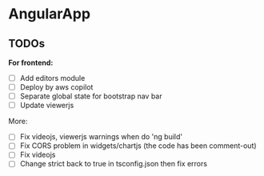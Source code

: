 # AngularApp

## TODOs

**For frontend:**

- [ ] Add editors module
- [ ] Deploy by aws copilot
- [ ] Separate global state for bootstrap nav bar
- [ ] Update viewerjs

More:

- [ ] Fix videojs, viewerjs warnings when do 'ng build'
- [ ] Fix CORS problem in widgets/chartjs (the code has been comment-out)
- [ ] Fix videojs
- [ ] Change strict back to true in tsconfig.json then fix errors